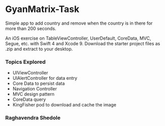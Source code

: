 # GyanMatrix-Task

Simple app to add country and remove when the country is in there for more than 200 seconds.

An iOS exercise on TableViewController, UserDefault, CoreData, MVC, Segue, etc. with Swift 4 and Xcode 9.
Download the starter project files as .zip and extract to your desktop.

### Topics Explored

- UIViewController
- UIAlertController for data entry
- Core Data to persist data
- Navigation Controller
- MVC design pattern
- CoreData query
- KingFisher pod to download and cache the image

### Raghavendra Shedole
